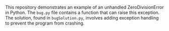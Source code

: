 This repository demonstrates an example of an unhandled ZeroDivisionError in Python. The `bug.py` file contains a function that can raise this exception. The solution, found in `bugSolution.py`, involves adding exception handling to prevent the program from crashing.